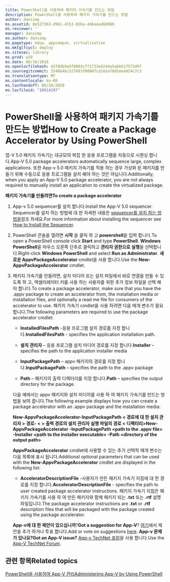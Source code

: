 ```yaml
---
title: PowerShell을 사용하여 패키지 가속기를 만드는 방법
description: PowerShell을 사용하여 패키지 가속기를 만드는 방법
author: dansimp
ms.assetid: 8e527363-d961-4153-826a-446a4ad8d980
ms.reviewer: ''
manager: dansimp
ms.author: dansimp
ms.pagetype: mdop, appcompat, virtualization
ms.mktglfcycl: deploy
ms.sitesec: library
ms.prod: w10
ms.date: 06/16/2016
ms.openlocfilehash: 4270db9a5f0603cff1f33e6244a5abb517572d97
ms.sourcegitcommit: 354664bc527d93f80687cd2eba70d1eea024c7c3
ms.translationtype: MT
ms.contentlocale: ko-KR
ms.lasthandoff: 06/26/2020
ms.locfileid: "10814297"
---
```

# <span data-ttu-id="853d9-103">PowerShell을 사용하여 패키지 가속기를 만드는 방법</span><span class="sxs-lookup"><span data-stu-id="853d9-103">How to Create a Package Accelerator by Using PowerShell</span></span>


<span data-ttu-id="853d9-104">앱-V 5.0 패키지 가속기는 대규모의 복잡 한 응용 프로그램을 자동으로 시퀀싱 합니다.</span><span class="sxs-lookup"><span data-stu-id="853d9-104">App-V 5.0 package accelerators automatically sequence large, complex applications.</span></span> <span data-ttu-id="853d9-105">또한 App-v 5.0 패키지 가속기를 적용 하는 경우 가상화 된 패키지를 만들기 위해 수동으로 응용 프로그램을 설치 해야 하는 것은 아닙니다.</span><span class="sxs-lookup"><span data-stu-id="853d9-105">Additionally, when you apply an App-V 5.0 package accelerator, you are not always required to manually install an application to create the virtualized package.</span></span>

**<span data-ttu-id="853d9-106">패키지 가속기를 만들려면</span><span class="sxs-lookup"><span data-stu-id="853d9-106">To create a package accelerator</span></span>**

1.  <span data-ttu-id="853d9-107">App-v 5.0 sequencer를 설치 합니다.</span><span class="sxs-lookup"><span data-stu-id="853d9-107">Install the App-V 5.0 sequencer.</span></span> <span data-ttu-id="853d9-108">Sequencer를 설치 하는 방법에 대 한 자세한 내용은 [sequencer를 설치 하는 방법을](how-to-install-the-sequencer-beta-gb18030.md)참조 하세요.</span><span class="sxs-lookup"><span data-stu-id="853d9-108">For more information about installing the sequencer see [How to Install the Sequencer](how-to-install-the-sequencer-beta-gb18030.md).</span></span>

2.  <span data-ttu-id="853d9-109">PowerShell 콘솔을 열려면 **시작** 을 클릭 하 고 **powershell**을 입력 합니다.</span><span class="sxs-lookup"><span data-stu-id="853d9-109">To open a PowerShell console click **Start** and type **PowerShell**.</span></span> <span data-ttu-id="853d9-110">**Windows PowerShell**을 마우스 오른쪽 단추로 클릭하고 **관리자 권한으로 실행**을 선택합니다.</span><span class="sxs-lookup"><span data-stu-id="853d9-110">Right-click **Windows PowerShell** and select **Run as Administrator**.</span></span> <span data-ttu-id="853d9-111">**새로운 AppvPackageAccelerator** cmdlet을 사용 합니다.</span><span class="sxs-lookup"><span data-stu-id="853d9-111">Use the **New-AppvPackageAccelerator** cmdlet.</span></span>

3.  <span data-ttu-id="853d9-112">패키지 가속기를 만들려면, 설치 미디어 또는 설치 파일에서 바로 연결을 만들 수 있도록 하 고, 액셀러레이터 키를 사용 하는 사용자를 위한 추가 정보 파일을 선택 해야 합니다.</span><span class="sxs-lookup"><span data-stu-id="853d9-112">To create a package accelerator, make sure that you have the .appv package to create an accelerator from, the installation media or installation files, and optionally a read me file for consumers of the accelerator to use.</span></span> <span data-ttu-id="853d9-113">패키지 가속기 cmdlet을 사용 하려면 다음 매개 변수가 필요 합니다.</span><span class="sxs-lookup"><span data-stu-id="853d9-113">The following parameters are required to use the package accelerator cmdlet:</span></span>

    -   <span data-ttu-id="853d9-114">**InstalledFilesPath** -응용 프로그램 설치 경로를 지정 합니다.</span><span class="sxs-lookup"><span data-stu-id="853d9-114">**InstalledFilesPath** - specifies the application installation path.</span></span>

    -   <span data-ttu-id="853d9-115">**설치 관리자** – 응용 프로그램 설치 미디어 경로를 지정 합니다.</span><span class="sxs-lookup"><span data-stu-id="853d9-115">**Installer** – specifies the path to the application installer media</span></span>

    -   <span data-ttu-id="853d9-116">**InputPackagePath** – appv 패키지의 경로를 지정 합니다.</span><span class="sxs-lookup"><span data-stu-id="853d9-116">**InputPackagePath** – specifies the path to the .appv package</span></span>

    -   <span data-ttu-id="853d9-117">**Path** – 패키지의 출력 디렉터리를 지정 합니다.</span><span class="sxs-lookup"><span data-stu-id="853d9-117">**Path** – specifies the output directory for the package.</span></span>

    <span data-ttu-id="853d9-118">다음 예에서는 appv 패키지와 설치 미디어를 사용 하 여 패키지 가속기를 만드는 방법을 보여 줍니다.</span><span class="sxs-lookup"><span data-stu-id="853d9-118">The following example displays how you can create a package accelerator with an .appv package and the installation media:</span></span>

    **<span data-ttu-id="853d9-119">New-AppvPackageAccelerator-InputPackagePath &lt; 경로에 대 한 설치 관리자 &gt; 경로- &lt; &gt; 출력 경로의 설치 관리자 실행 파일의 경로 &lt; 디렉터리&gt;</span><span class="sxs-lookup"><span data-stu-id="853d9-119">New-AppvPackageAccelerator -InputPackagePath &lt;path to the .appv file&gt; -Installer &lt;path to the installer executable&gt; -Path &lt;directory of the output path&gt;</span></span>**

    <span data-ttu-id="853d9-120">**AppvPackageAccelerator** cmdlet에 사용할 수 있는 추가 선택적 매개 변수는 다음 목록에 표시 됩니다.</span><span class="sxs-lookup"><span data-stu-id="853d9-120">Additional optional parameters that can be used with the **New-AppvPackageAccelerator** cmdlet are displayed in the following list:</span></span>

    -   <span data-ttu-id="853d9-121">**AcceleratorDescriptionFile** -사용자가 만든 패키지 가속기 지침에 대 한 경로를 지정 합니다.</span><span class="sxs-lookup"><span data-stu-id="853d9-121">**AcceleratorDescriptionFile** - specifies the path to user created package accelerator instructions.</span></span> <span data-ttu-id="853d9-122">패키지 가속기 지침은 패키지 가속기를 사용 하 여 만든 패키지와 함께 패키지 되는 **.txt** 또는 **.rtf** 설명 파일입니다.</span><span class="sxs-lookup"><span data-stu-id="853d9-122">The package accelerator instructions are **.txt** or **.rtf** description files that will be packaged with the package created using the package accelerator.</span></span>

    <span data-ttu-id="853d9-123">**App-v에 대 한 제안이 있으십니까**?</span><span class="sxs-lookup"><span data-stu-id="853d9-123">**Got a suggestion for App-V**?</span></span> <span data-ttu-id="853d9-124">[여기](http://appv.uservoice.com/forums/280448-microsoft-application-virtualization)에서 제안을 추가 하거나 투표 합니다.</span><span class="sxs-lookup"><span data-stu-id="853d9-124">Add or vote on suggestions [here](http://appv.uservoice.com/forums/280448-microsoft-application-virtualization).</span></span> **<span data-ttu-id="853d9-125">App-v 문제가 있나요?</span><span class="sxs-lookup"><span data-stu-id="853d9-125">Got an App-V issue?</span></span>** <span data-ttu-id="853d9-126">[App-v TechNet 포럼](https://social.technet.microsoft.com/Forums/home?forum=mdopappv)을 사용 합니다.</span><span class="sxs-lookup"><span data-stu-id="853d9-126">Use the [App-V TechNet Forum](https://social.technet.microsoft.com/Forums/home?forum=mdopappv).</span></span>

## <span data-ttu-id="853d9-127">관련 항목</span><span class="sxs-lookup"><span data-stu-id="853d9-127">Related topics</span></span>


[<span data-ttu-id="853d9-128">PowerShell을 사용하여 App-V 관리</span><span class="sxs-lookup"><span data-stu-id="853d9-128">Administering App-V by Using PowerShell</span></span>](administering-app-v-by-using-powershell.md)

 

 





